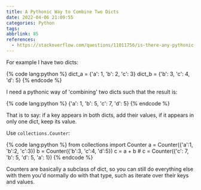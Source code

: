 ```yaml
---
title: A Pythonic Way to Combine Two Dicts
date: 2022-04-06 21:09:55
categories: Python
tags:
abbrlink: 85
references:
  - https://stackoverflow.com/questions/11011756/is-there-any-pythonic-way-to-combine-two-dicts-adding-values-for-keys-that-appe
---
```

For example I have two dicts:

{% code lang:python %}
dict_a = {'a': 1, 'b': 2, 'c': 3}
dict_b = {'b': 3, 'c': 4, 'd': 5}
{% endcode %}

I need a pythonic way of 'combining' two dicts such that the result is:

{% code lang:python %}
{'a': 1, 'b': 5, 'c': 7, 'd': 5}
{% endcode %}

That is to say: if a key appears in both dicts, add their values, if it appears in only one dict, keep its value.

Use `collections.Counter`:

{% code lang:python %}
from collections import Counter
a = Counter({'a':1, 'b':2, 'c':3})
b = Counter({'b':3, 'c':4, 'd':5})
c = a + b  # c = Counter({'c': 7, 'b': 5, 'd': 5, 'a': 1})
{% endcode %}

Counters are basically a subclass of dict, so you can still do everything else with them you'd normally do with that type, such as iterate over their keys and values.
